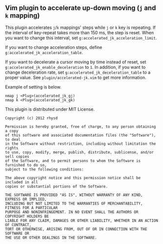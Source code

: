 ## Vim plugin to accelerate up-down moving (`j` and `k` mapping)

This plugin accelerates `j`/`k` mappings' steps while `j` or `k` key is repeating.
If the interval of key-repeat takes more than 150 ms, the step is reset.
When you want to change this interval, set `g:accelerated_jk_acceleration_limit`.

If you want to change acceleration steps, define `g:accelerated_jk_acceleration_table`.

If you want to decelerate a cursor moving by time instead of reset, set `g:accelerated_jk_enable_deceleration` to `1`.
In addition, if you want to change deceleration rate, set `g:accelerated_jk_deceleration_table` to
a proper value. See `plugin/accelerated-jk.vim` to get more information.

Example of setting is below.

```vim
nmap j <Plug>(accelerated_jk_gj)
nmap k <Plug>(accelerated_jk_gk)
```

This plugin is distributed under MIT License.

    Copyright (c) 2012 rhysd

    Permission is hereby granted, free of charge, to any person obtaining a copy
    of this software and associated documentation files (the "Software"), to deal
    in the Software without restriction, including without limitation the rights
    to use, copy, modify, merge, publish, distribute, sublicense, and/or sell copies
    of the Software, and to permit persons to whom the Software is furnished to do so,
    subject to the following conditions:

    The above copyright notice and this permission notice shall be included in all
    copies or substantial portions of the Software.

    THE SOFTWARE IS PROVIDED "AS IS", WITHOUT WARRANTY OF ANY KIND, EXPRESS OR IMPLIED,
    INCLUDING BUT NOT LIMITED TO THE WARRANTIES OF MERCHANTABILITY, FITNESS FOR A PARTICULAR
    PURPOSE AND NONINFRINGEMENT. IN NO EVENT SHALL THE AUTHORS OR COPYRIGHT HOLDERS BE
    LIABLE FOR ANY CLAIM, DAMAGES OR OTHER LIABILITY, WHETHER IN AN ACTION OF CONTRACT,
    TORT OR OTHERWISE, ARISING FROM, OUT OF OR IN CONNECTION WITH THE SOFTWARE OR
    THE USE OR OTHER DEALINGS IN THE SOFTWARE.


